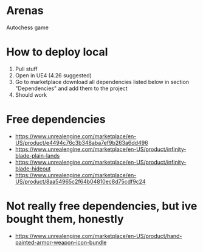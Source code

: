 # Arenas
Autochess game

# How to deploy local
1. Pull stuff
2. Open in UE4 (4.26 suggested)
3. Go to marketplace download all dependencies listed below in section "Dependencies" and add them to the project
4. Should work


# Free dependencies
- https://www.unrealengine.com/marketplace/en-US/product/e4494c76c3b348aba7ef9b263a6dd496
- https://www.unrealengine.com/marketplace/en-US/product/infinity-blade-plain-lands
- https://www.unrealengine.com/marketplace/en-US/product/infinity-blade-hideout
- https://www.unrealengine.com/marketplace/en-US/product/8aa54965c2f64b04810ec8d75cdf9c24

# Not really free dependencies, but ive bought them, honestly
- https://www.unrealengine.com/marketplace/en-US/product/hand-painted-armor-weapon-icon-bundle
